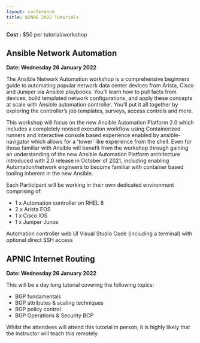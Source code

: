 ```yaml
---
layout: conference
title: NZNOG 2022 Tutorials
---
```

**Cost :** $50 per tutorial/workshop

## Ansible Network Automation
**Date: Wednesday 26 January 2022**

The Ansible Network Automation workshop is a comprehensive beginners guide to automating popular network data center devices from Arista, Cisco and Juniper via Ansible playbooks. You’ll learn how to pull facts from devices, build templated network configurations, and apply these concepts at scale with Ansible automation controller. You’ll put it all together by exploring the controller’s job templates, surveys, access controls and more.

This workshop will focus on the new Ansible Automation Platform 2.0 which includes a completely revised execution workflow using Containerized runners and Interactive console based experience enabled by ansible-navigator which allows for a 'tower' like experience from the shell. Even for those familiar with Ansible will benefit from the workshop through gaining an understanding of the new Ansible Automation Platform architecture introduced with 2.0 release in October of 2021, including enabling Automation/network engineers to become familiar with container based tooling inherent in the new Ansible.

Each Participant will be working in their own dedicated environment comprising of:
- 1 x Automation controller on RHEL 8
- 2 x Arista EOS
- 1 x Cisco IOS
- 1 x Juniper Junos

Automation controller web UI Visual Studio Code (including a terminal) with optional direct SSH access

## APNIC Internet Routing
**Date: Wednesday 26 January 2022**

This will be a day long tutorial covering the following topics:

* BGP fundamentals
* BGP attributes & scaling techniques
* BGP policy control
* BGP Operations & Security BCP

Whilst the attendees will attend this tutorial in person, it is highly likely that the instructor will teach this remotely.
